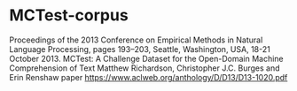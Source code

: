 # MCTest-corpus
Proceedings of the 2013 Conference on Empirical Methods in Natural Language Processing, pages 193–203,
Seattle, Washington, USA, 18-21 October 2013.
MCTest: A Challenge Dataset for the  Open-Domain Machine  Comprehension of Text
Matthew Richardson, Christopher J.C. Burges and Erin Renshaw
paper https://www.aclweb.org/anthology/D/D13/D13-1020.pdf
